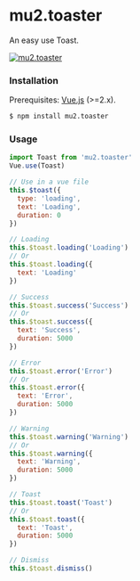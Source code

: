 # mu2.toaster

An easy use Toast.

[![mu2.toaster](https://img.shields.io/npm/v/mu2.toaster.svg?style=flat-square)](https://www.npmjs.com/package/mu2.toaster)

### Installation

Prerequisites: [Vue.js](https://github.com/vuejs/vue) (>=2.x).

``` bash
$ npm install mu2.toaster
```

### Usage

``` javascript
import Toast from 'mu2.toaster'
Vue.use(Toast)

// Use in a vue file
this.$toast({
  type: 'loading',
  text: 'Loading',
  duration: 0	
})

// Loading
this.$toast.loading('Loading')
// Or
this.$toast.loading({
  text: 'Loading'
})

// Success
this.$toast.success('Success')
// Or
this.$toast.success({
  text: 'Success',
  duration: 5000
})

// Error
this.$toast.error('Error')
// Or
this.$toast.error({
  text: 'Error',
  duration: 5000
})

// Warning
this.$toast.warning('Warning')
// Or
this.$toast.warning({
  text: 'Warning',
  duration: 5000
})

// Toast
this.$toast.toast('Toast')
// Or
this.$toast.toast({
  text: 'Toast',
  duration: 5000
})

// Dismiss
this.$toast.dismiss()

```
